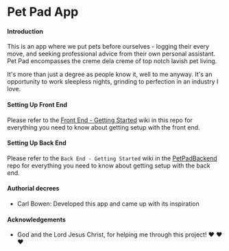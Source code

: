 # Pet Pad App

#### Introduction
This is an app where we put pets before ourselves - logging their every move, and seeking professional advice from their own personal assistant. Pet Pad encompasses the creme dela creme of top notch lavish pet living.

It's more than just a degree as people know it, well to me anyway. It's an opportunity to work sleepless nights, grinding to perfection in an industry I love.

#### Setting Up Front End
Please refer to the [Front End - Getting Started](Front_End_-_Getting_Started.md) wiki in this repo for everything you need to know about getting setup with the front end.

#### Setting Up Back End
Please refer to the `Back End - Getting Started` wiki in the [PetPadBackend](https://github.com/MisterEmpyrean/PetPadBackend) repo for everything you need to know about getting setup with the back end.

#### Authorial decrees
- Carl Bowen: Developed this app and came up with its inspiration

#### Acknowledgements
- God and the Lord Jesus Christ, for helping me through this project! ❤️ ❤️ ❤️

